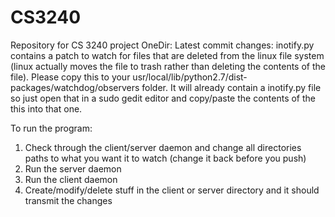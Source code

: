 CS3240
======

Repository for CS 3240 project OneDir:
Latest commit changes: 
inotify.py contains a patch to watch for files that are deleted from the linux file system
(linux actually moves the file to trash rather than deleting the contents of the file). Please copy this to your
usr/local/lib/python2.7/dist-packages/watchdog/observers folder. It will already contain a inotify.py file so just
open that in a sudo gedit editor and copy/paste the contents of the this into that one.

To run the program:
1. Check through the client/server daemon and change all directories paths to what you want it to watch (change it back before you push)
2. Run the server daemon
3. Run the client daemon
4. Create/modify/delete stuff in the client or server directory and it should transmit the changes

